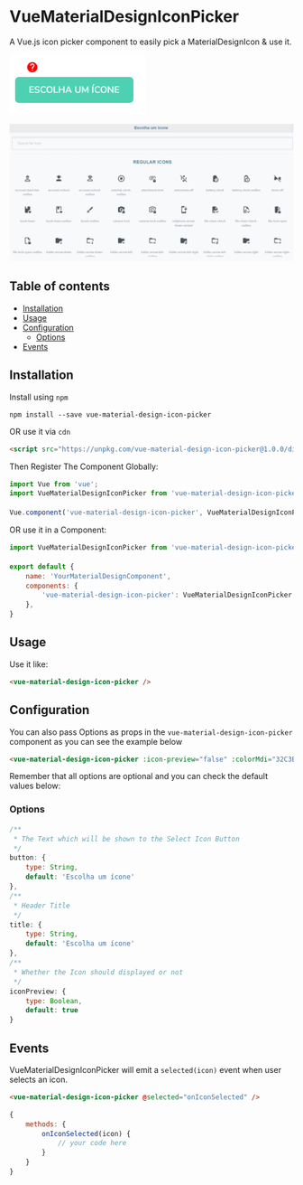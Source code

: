 # VueMaterialDesignIconPicker

A Vue.js icon picker component to easily pick a MaterialDesignIcon & use it.

![print screen](docs/img/btn.PNG)

![print screen](docs/img/main.PNG)

## Table of contents

- [Installation](#installation)
- [Usage](#usage)
- [Configuration](#configuration)
    - [Options](#options)
- [Events](#events)

## Installation

Install using `npm`   

```
npm install --save vue-material-design-icon-picker
```

OR use it via `cdn`   

```html
<script src="https://unpkg.com/vue-material-design-icon-picker@1.0.0/dist/vue-material-design-icon-picker.min.js"></script>
```

Then Register The Component Globally:

```javascript
import Vue from 'vue';
import VueMaterialDesignIconPicker from 'vue-material-design-icon-picker';

Vue.component('vue-material-design-icon-picker', VueMaterialDesignIconPicker)
```

OR use it in a Component:

```javascript
import VueMaterialDesignIconPicker from 'vue-material-design-icon-picker';

export default {
    name: 'YourMaterialDesignComponent',
    components: {
        'vue-material-design-icon-picker': VueMaterialDesignIconPicker
    },
}
```


## Usage

Use it like:

```html
<vue-material-design-icon-picker />
```


## Configuration

You can also pass Options as props in the `vue-material-design-icon-picker` component as you can see the example below

```html
<vue-material-design-icon-picker :icon-preview="false" :colorMdi="32C3BC" :iconPlaceholder="bone-off" />
```
Remember that all options are optional and you can check the default values below:

### Options

```javascript
/**
 * The Text which will be shown to the Select Icon Button
 */
button: {
    type: String,
    default: 'Escolha um ícone'
},
/**
 * Header Title
 */
title: {
    type: String,
    default: 'Escolha um ícone'
},
/**
 * Whether the Icon should displayed or not
 */
iconPreview: {
    type: Boolean,
    default: true
}
```

## Events

VueMaterialDesignIconPicker will emit a `selected(icon)` event when user selects an icon.

```html
<vue-material-design-icon-picker @selected="onIconSelected" />
```

```javascript
{
    methods: {
        onIconSelected(icon) {
            // your code here
        }
    }
}
```
